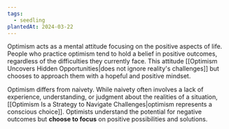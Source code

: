 ```yaml
---
tags:
  - seedling
plantedAt: 2024-03-22
---
```

Optimism acts as a mental attitude focusing on the positive aspects of life. People who practice optimism tend to hold a belief in positive outcomes, regardless of the difficulties they currently face. This attitude [[Optimism Uncovers Hidden Opportunities|does not ignore reality's challenges]] but chooses to approach them with a hopeful and positive mindset.

Optimism differs from naivety. While naivety often involves a lack of experience, understanding, or judgment about the realities of a situation, [[Optimism Is a Strategy to Navigate Challenges|optimism represents a conscious choice]]. Optimists understand the potential for negative outcomes but **choose to focus** on positive possibilities and solutions.
